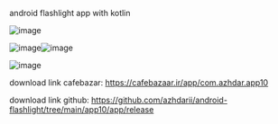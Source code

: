 android flashlight app with kotlin



![image](https://github.com/user-attachments/assets/33ed66e0-e49d-4f63-869d-119701da61be)


![image](https://github.com/user-attachments/assets/01ad558d-d2ab-42bc-ac0b-456fefafbc34)![image](https://github.com/user-attachments/assets/297589a4-39e6-4691-ac2f-d987c5c708e3)


![image](https://github.com/user-attachments/assets/1ecc59b9-d393-4579-8646-0f3250803bfd)




download link cafebazar: https://cafebazaar.ir/app/com.azhdar.app10

download link github: https://github.com/azhdarii/android-flashlight/tree/main/app10/app/release

